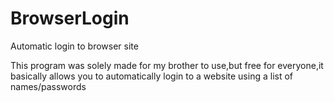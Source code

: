 # BrowserLogin
Automatic login to browser site


This program was solely made for my brother to use,but free for everyone,it basically allows you to automatically login to a website using a list of names/passwords

